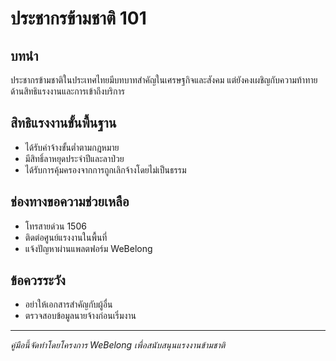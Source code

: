 # ประชากรข้ามชาติ 101

## บทนำ

ประชากรข้ามชาติในประเทศไทยมีบทบาทสำคัญในเศรษฐกิจและสังคม แต่ยังคงเผชิญกับความท้าทายด้านสิทธิแรงงานและการเข้าถึงบริการ

## สิทธิแรงงานขั้นพื้นฐาน

- ได้รับค่าจ้างขั้นต่ำตามกฎหมาย
- มีสิทธิ์ลาหยุดประจำปีและลาป่วย
- ได้รับการคุ้มครองจากการถูกเลิกจ้างโดยไม่เป็นธรรม

## ช่องทางขอความช่วยเหลือ

- โทรสายด่วน 1506
- ติดต่อศูนย์แรงงานในพื้นที่
- แจ้งปัญหาผ่านแพลตฟอร์ม WeBelong

## ข้อควรระวัง

- อย่าให้เอกสารสำคัญกับผู้อื่น
- ตรวจสอบข้อมูลนายจ้างก่อนเริ่มงาน

---

_คู่มือนี้จัดทำโดยโครงการ WeBelong เพื่อสนับสนุนแรงงานข้ามชาติ_
